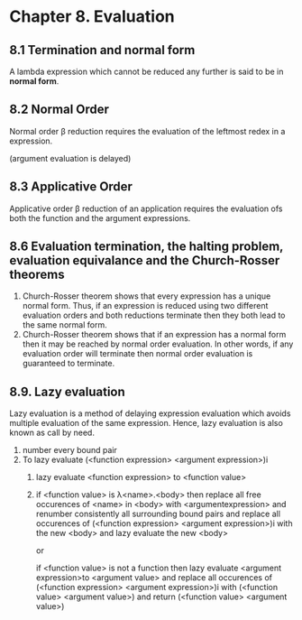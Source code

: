 # Chapter 8. Evaluation

## 8.1 Termination and normal form
A lambda expression which cannot be reduced any further is said to be in **normal form**.

## 8.2 Normal Order
Normal order β reduction requires the evaluation of the leftmost redex in a expression.

(argument evaluation is delayed)

## 8.3 Applicative Order
Applicative order β reduction of an application requires the evaluation ofs both the function and the argument expressions.

## 8.6 Evaluation termination, the halting problem, evaluation equivalance and the Church-Rosser theorems
1. Church-Rosser theorem shows that every expression has a unique normal form. Thus, if an expression is reduced using two different evaluation orders and both reductions terminate then they both lead to the same normal form.
2. Church-Rosser theorem shows that if an expression has a normal form then it may be reached by normal order evaluation. In other words, if any evaluation order will terminate then normal order evaluation is guaranteed to terminate.

## 8.9. Lazy evaluation
Lazy evaluation is a method of delaying expression evaluation which avoids multiple evaluation of the same expression. Hence, lazy evaluation is also known as call by need.

1. number every bound pair
2. To lazy evaluate (&lt;function expression&gt; &lt;argument expression&gt;)i
    1. lazy evaluate &lt;function expression&gt; to &lt;function value&gt;
    2. if &lt;function value&gt; is λ&lt;name&gt;.&lt;body&gt; then replace all free occurences of &lt;name&gt; in &lt;body&gt; with &lt;argumentexpression&gt; and renumber consistently all surrounding bound pairs and replace all occurences of (&lt;function expression&gt; &lt;argument expression&gt;)i with the new &lt;body&gt; and lazy evaluate the new &lt;body&gt;

        or

        if &lt;function value&gt; is not a function then lazy evaluate &lt;argument expression&gt;to &lt;argument value&gt; and replace all occurences of (&lt;function expression&gt; &lt;argument expression&gt;)i with (&lt;function value&gt; &lt;argument value&gt;) and return (&lt;function value&gt; &lt;argument value&gt;)